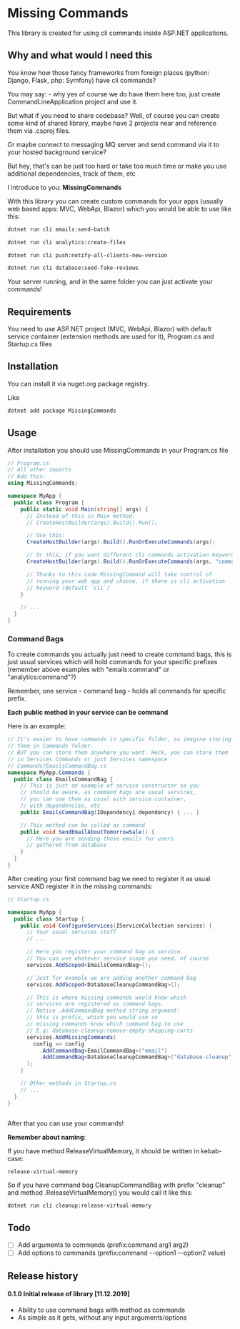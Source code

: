# Missing Commands

This library is created for using cli commands inside ASP.NET applications.

## Why and what would I need this

You know how those fancy frameworks from foreign places (python: Django, Flask, php: Symfony) have cli commands?

You may say: - why yes of course we do have them here too, just create CommandLineApplication project and use it.

But what if you need to share codebase? Well, of course you can create some kind of shared library, maybe have 2 projects near and reference them via .csproj files.

Or maybe connect to messaging MQ server and send command via it to your hosted background service?

But hey, that's can be just too hard or take too much time or make you use additional dependencies, track of them, etc

I introduce to you: **MissingCommands**

With this library you can create custom commands for your apps (usually web based apps: MVC, WebApi, Blazor) which you would be able to use like this:

```bash
dotnet run cli emails:send-batch

dotnet run cli analytics:create-files

dotnet run cli push:notify-all-clients-new-version

dotnet run cli database:seed-fake-reviews
```

Your server running, and in the same folder you can just activate your commands!

## Requirements

You need to use ASP.NET project (MVC, WebApi, Blazor) with default service
container (extension methods are used for it), Program.cs and Startup.cs files

## Installation
You can install it via nuget.org package registry.

Like

```bash
dotnet add package MissingCommands
```

## Usage
After installation you should use MissingCommands in your Program.cs file

```csharp
// Program.cs
// All other imports
// Add this:
using MissingCommands;

namespace MyApp {
  public class Program {
    public static void Main(string[] args) {
      // Instead of this in Main method:
      // CreateHostBuilder(args).Build().Run();

      // Use this:
      CreateHostBuilder(args).Build().RunOrExecuteCommands(args);

      // Or this, if you want different cli commands activation keyword instead of `cli`:
      CreateHostBuilder(args).Build().RunOrExecuteCommands(args, "commands");

      // Thanks to this code MissingCommand will take control of
      // running your web app and choose, if there is cli activation
      // keyword (default `cli`)
    }

    // ...
  }
}

```

### Command Bags
To create commands you actually just need to create command bags, this
is just usual services which will hold commands for your specific
prefixes (remember above examples with "emails:command" or "analytics:command"?)

Remember, one service - command bag - holds all commands for specific prefix.

  **Each public method in your service can be command**

Here is an example:

```csharp
// It's easier to have commands in specific folder, so imagine storing
// them in Commands folder.
// BUT you can store them anywhere you want. Heck, you can store them
// in Services.Commands or just Services namespace
// Commands/EmailsCommandBag.cs
namespace MyApp.Commands {
  public class EmailsCommandBag {
    // This is just an example of service constructor so you
    // should be aware, as command bags are usual services,
    // you can use them as usual with service container,
    // with dependencies, etc
    public EmailsCommandBag(IDependency1 dependency) { ... }

    // This method can be called as command
    public void SendEmailAboutTomorrowSale() {
      // Here you are sending those emails for users
      // gathered from database
    }
  }
}
```

After creating your first command bag we need to register it as usual service AND register it in the missing commands:

```csharp
// Startup.cs

namespace MyApp {
  public class Startup {
    public void ConfigureServices(IServiceCollection services) {
      // Your usual services stuff
      // ...

      // Here you register your command bag as service.
      // You can use whatever service scope you need, of course
      services.AddScoped<EmailsCommandBag>();

      // Just for example we are adding another command bag
      services.AddScoped<DatabaseCleanupCommandBag>();

      // This is where missing commands would know which
      // services are registered as command bags.
      // Notice .AddCommandBag method string argument:
      // this is prefix, which you would use so
      // missing commands know which command bag to use
      // E.g: database-cleanup:remove-empty-shopping-carts
      services.AddMissingCommands(
        config => config
          .AddCommandBag<EmailCommandBag>("email")
          .AddCommandBag<DatabaseCleanupCommandBag>("database-cleanup")
      );
    }

    // Other methods in Startup.cs
    // ...
  }
}



```

After that you can use your commands!

**Remember about naming**:

If you have method ReleaseVirtualMemory, it should be written in kebab-case:

    release-virtual-memory

So if you have command bag CleanupCommandBag with prefix "cleanup" and method .ReleaseVirtualMemory() you would call it like this:

```bash
dotnet run cli cleanup:release-virtual-memory
```

## Todo

- [ ] Add arguments to commands (prefix:command arg1 arg2)
- [ ] Add options to commands (prefix:command --option1 --option2 value)

## Release history

#### 0.1.0 Initial release of library [11.12.2019]
- Ability to use command bags with method as commands
- As simple as it gets, without any input arguments/options